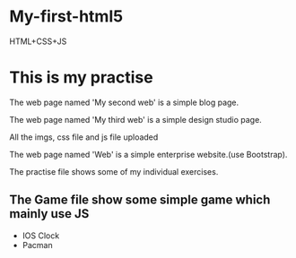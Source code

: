 # My-first-html5
HTML+CSS+JS
<h1>This is my practise</h1>
<p>The web page named 'My second web' is a simple blog page.</p>
<p>The web page named 'My third web' is a simple design studio page.</p>
<p>All the imgs, css file and js file uploaded</p>
<P>The web page named 'Web' is a simple enterprise website.(use Bootstrap).</p>
<p>The practise file shows some of my individual exercises.</p>
<h2>The Game file show some simple game which mainly use JS</h2>
<ul>
  <li>IOS Clock</li>
   <li>Pacman</li>
</ul>

